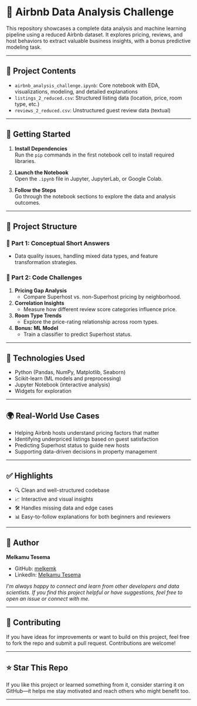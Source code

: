 # 🏡 Airbnb Data Analysis Challenge

This repository showcases a complete data analysis and machine learning pipeline using a reduced Airbnb dataset. It explores pricing, reviews, and host behaviors to extract valuable business insights, with a bonus predictive modeling task.

---

## 📁 Project Contents

- `airbnb_analysis_challenge.ipynb`: Core notebook with EDA, visualizations, modeling, and detailed explanations
- `listings_2_reduced.csv`: Structured listing data (location, price, room type, etc.)
- `reviews_2_reduced.csv`: Unstructured guest review data (textual)

---

## 🚀 Getting Started

1. **Install Dependencies**  
   Run the `pip` commands in the first notebook cell to install required libraries.

2. **Launch the Notebook**  
   Open the `.ipynb` file in Jupyter, JupyterLab, or Google Colab.

3. **Follow the Steps**  
   Go through the notebook sections to explore the data and analysis outcomes.

---

## 🧠 Project Structure

### 📌 Part 1: Conceptual Short Answers  
- Data quality issues, handling mixed data types, and feature transformation strategies.

### 📌 Part 2: Code Challenges  
1. **Pricing Gap Analysis**  
   - Compare Superhost vs. non-Superhost pricing by neighborhood.  
2. **Correlation Insights**  
   - Measure how different review score categories influence price.  
3. **Room Type Trends**  
   - Explore the price-rating relationship across room types.  
4. **Bonus: ML Model**  
   - Train a classifier to predict Superhost status.

---

## 🧰 Technologies Used

- Python (Pandas, NumPy, Matplotlib, Seaborn)
- Scikit-learn (ML models and preprocessing)
- Jupyter Notebook (interactive analysis)
- Widgets for exploration

---

## 🌍 Real-World Use Cases

- Helping Airbnb hosts understand pricing factors that matter
- Identifying underpriced listings based on guest satisfaction
- Predicting Superhost status to guide new hosts
- Supporting data-driven decisions in property management

---

## ✅ Highlights

- 🔍 Clean and well-structured codebase
- 📈 Interactive and visual insights
- 🛠️ Handles missing data and edge cases
- 📊 Easy-to-follow explanations for both beginners and reviewers

---

## 👤 Author

**Melkamu Tesema**  
- GitHub: [melkemk](https://github.com/melkemk/mltask.git)  
- LinkedIn: [Melkamu Tesema](https://www.linkedin.com/in/melkamu-tesema/)  

_I'm always happy to connect and learn from other developers and data scientists. If you find this project helpful or have suggestions, feel free to open an issue or connect with me._

---

## 🤝 Contributing

If you have ideas for improvements or want to build on this project, feel free to fork the repo and submit a pull request. Contributions are welcome!

---

## ⭐️ Star This Repo

If you like this project or learned something from it, consider starring it on GitHub—it helps me stay motivated and reach others who might benefit too.

---
